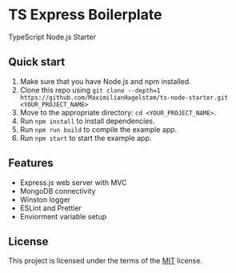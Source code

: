 # TS Express Boilerplate

TypeScript Node.js Starter

## Quick start

1.  Make sure that you have Node.js and npm installed.
2.  Clone this repo using `git clone --depth=1 https://github.com/MaximilianHagelstam/ts-node-starter.git <YOUR_PROJECT_NAME>`
3.  Move to the appropriate directory: `cd <YOUR_PROJECT_NAME>`.
4.  Run `npm install` to install dependencies.
5.  Run `npm run build` to compile the example app.
6.  Run `npm start` to start the example app.

## Features

- Express.js web server with MVC
- MongoDB connectivity
- Winston logger
- ESLint and Prettier
- Enviorment variable setup

## License

This project is licensed under the terms of the [MIT](https://choosealicense.com/licenses/mit/) license.

